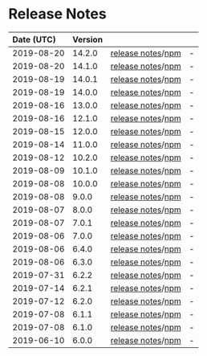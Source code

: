 # Release Notes

| Date (UTC) | Version |  |  |
| :-- | :-- | :--: | :-- |
| 2019-08-20 | 14.2.0 | [release notes](v14.2.0/README.md)/[npm](https://www.npmjs.com/package/@dagonmetric/ng-translit/v/14.2.0) | - |
| 2019-08-20 | 14.1.0 | [release notes](v14.1.0/README.md)/[npm](https://www.npmjs.com/package/@dagonmetric/ng-translit/v/14.1.0) | - |
| 2019-08-19 | 14.0.1 | [release notes](v14.0.1/README.md)/[npm](https://www.npmjs.com/package/@dagonmetric/ng-translit/v/14.0.1) | - |
| 2019-08-19 | 14.0.0 | [release notes](v14.0.0/README.md)/[npm](https://www.npmjs.com/package/@dagonmetric/ng-translit/v/14.0.0) | - |
| 2019-08-16 | 13.0.0 | [release notes](v13.0.0/README.md)/[npm](https://www.npmjs.com/package/@dagonmetric/ng-translit/v/13.0.0) | - |
| 2019-08-16 | 12.1.0 | [release notes](v12.1.0/README.md)/[npm](https://www.npmjs.com/package/@dagonmetric/ng-translit/v/12.1.0) | - |
| 2019-08-15 | 12.0.0 | [release notes](v12.0.0/README.md)/[npm](https://www.npmjs.com/package/@dagonmetric/ng-translit/v/12.0.0) | - |
| 2019-08-14 | 11.0.0 | [release notes](v11.0.0/README.md)/[npm](https://www.npmjs.com/package/@dagonmetric/ng-translit/v/11.0.0) | - |
| 2019-08-12 | 10.2.0 | [release notes](v10.2.0/README.md)/[npm](https://www.npmjs.com/package/@dagonmetric/ng-translit/v/10.2.0) | - |
| 2019-08-09 | 10.1.0 | [release notes](v10.1.0/README.md)/[npm](https://www.npmjs.com/package/@dagonmetric/ng-translit/v/10.1.0) | - |
| 2019-08-08 | 10.0.0 | [release notes](v10.0.0/README.md)/[npm](https://www.npmjs.com/package/@dagonmetric/ng-translit/v/10.0.0) | - |
| 2019-08-08 | 9.0.0 | [release notes](v9.0.0/README.md)/[npm](https://www.npmjs.com/package/@dagonmetric/ng-translit/v/9.0.0) | - |
| 2019-08-07 | 8.0.0 | [release notes](v8.0.0/README.md)/[npm](https://www.npmjs.com/package/@dagonmetric/ng-translit/v/8.0.0) | - |
| 2019-08-07 | 7.0.1 | [release notes](v7.0.1/README.md)/[npm](https://www.npmjs.com/package/@dagonmetric/ng-translit/v/7.0.1) | - |
| 2019-08-06 | 7.0.0 | [release notes](v7.0.0/README.md)/[npm](https://www.npmjs.com/package/@dagonmetric/ng-translit/v/7.0.0) | - |
| 2019-08-06 | 6.4.0 | [release notes](v6.4.0/README.md)/[npm](https://www.npmjs.com/package/@dagonmetric/ng-translit/v/6.4.0) | - |
| 2019-08-06 | 6.3.0 | [release notes](v6.3.0/README.md)/[npm](https://www.npmjs.com/package/@dagonmetric/ng-translit/v/6.3.0) | - |
| 2019-07-31 | 6.2.2 | [release notes](v6.2.2/README.md)/[npm](https://www.npmjs.com/package/@dagonmetric/ng-translit/v/6.2.2) | - |
| 2019-07-14 | 6.2.1 | [release notes](v6.2.1/README.md)/[npm](https://www.npmjs.com/package/@dagonmetric/ng-translit/v/6.2.1) | - |
| 2019-07-12 | 6.2.0 | [release notes](v6.2.0/README.md)/[npm](https://www.npmjs.com/package/@dagonmetric/ng-translit/v/6.2.0) | - |
| 2019-07-08 | 6.1.1 | [release notes](v6.1.1/README.md)/[npm](https://www.npmjs.com/package/@dagonmetric/ng-translit/v/6.1.1) | - |
| 2019-07-08 | 6.1.0 | [release notes](v6.1.0/README.md)/[npm](https://www.npmjs.com/package/@dagonmetric/ng-translit/v/6.1.0) | - |
| 2019-06-10 | 6.0.0 | [release notes](v6.0.0/README.md)/[npm](https://www.npmjs.com/package/@dagonmetric/ng-translit/v/6.0.0) | - |
